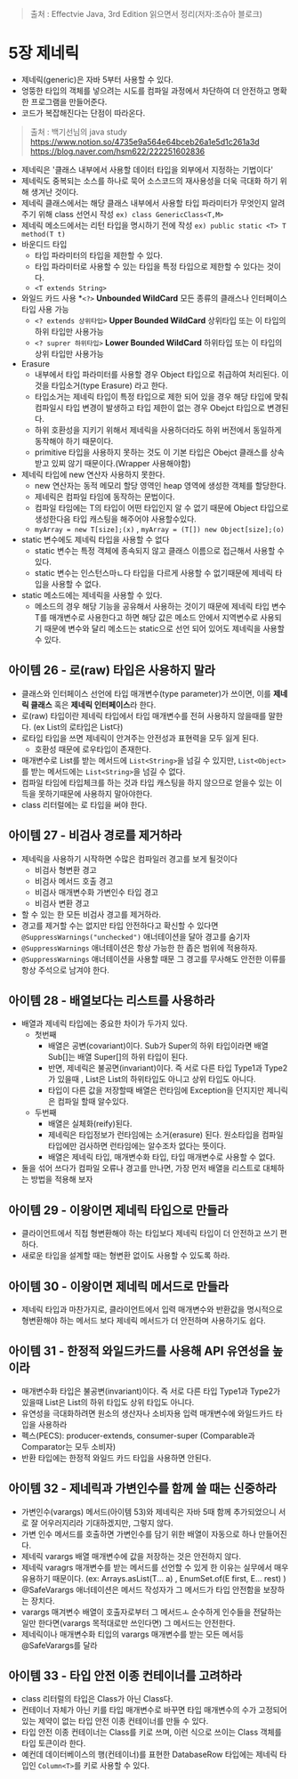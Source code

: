 > 출처 : Effectvie Java, 3rd Edition 읽으면서 정리(저자:조슈아 블로크)  

# 5장 제네릭
- 제네릭(generic)은 자바 5부터 사용할 수 있다.
- 엉뚱한 타입의 객체를 넣으려는 시도를 컴파일 과정에서 차단하여 더 안전하고 명확한 프로그램을 만들어준다.
- 코드가 복잡해진다는 단점이 따라온다.

> 출처 : 백기선님의 java study 
> https://www.notion.so/4735e9a564e64bceb26a1e5d1c261a3d
> https://blog.naver.com/hsm622/222251602836
- 제네릭은 '클래스 내부에서 사용할 데이터 타입을 외부에서 지정하는 기법이다'
- 제네릭도 중복되는 소스를 하나로 묵어 소스코드의 재사용성을 더욱 극대화 하기 위해 생겨난 것이다.
- 제네릭 클래스에서는 해당 클래스 내부에서 사용할 타입 파라미터가 무엇인지 알려주기 위해 class 선언시 작성 `ex) class GenericClass<T,M>` 
- 제네릭 메소드에서는 리턴 타입을 명시하기 전에 작성 `ex) public static <T> T method(T t)`
- 바운디드 타입
    * 타입 파라미터의 타입을 제한할 수 있다. 
    * 타입 파라미터로 사용할 수 있는 타입을 특정 타입으로 제한할 수 있다는 것이다.
    * `<T extends String>`
- 와일드 카드 사용
    *`<?>` **Unbounded WildCard** 모든 종류의 클래스나 인터페이스 타입 사용 가능
    * `<? extends 상위타입>`  **Upper Bounded WildCard** 상위타입 또는 이 타입의 하위 타입만 사용가능
    * `<? suprer 하위타입>` **Lower Bounded WildCard** 하위타입 또는 이 타입의 상위 타입만 사용가능
- Erasure 
    * 내부에서 타입 파라미터를 사용할 경우 Object 타입으로 취급하여 처리된다. 이것을 타입소거(type Erasure) 라고 한다.
    * 타입소거는 제네릭 타입이 특정 타입으로 제한 되어 있을 경우 해당 타입에 맞춰 컴파일시 타입 변경이 발생하고 
      타입 제한이 없는 경우 Obejct 타입으로 변경된다.
    * 하위 호환성을 지키기 위해서 제네릭을 사용하더라도 하위 버전에서 동일하게 동작해야 하기 때문이다.
    * primitive 타입을 사용하지 못하는 것도 이 기본 타입은 Obejct 클래스를 상속받고 있찌 않기 때문이다.(Wrapper 사용해야함)
-  제네릭 타입에 new 연산자 사용하지 못한다. 
    * new 연산자는 동적 메모리 할당 영역인 heap 영역에 생성한 객체를 할당한다. 
    * 제네릭은 컴파일 타임에 동작하는 문법이다.
    * 컴파일 타임에는 T의 타입이 어떤 타입인지 알 수 없기 때문에 Object 타입으로 생성한다음 타입 캐스팅을 해주어야 사용할수있다.
    * `myArray = new T[size];(x)` , `myArray = (T[]) new Object[size];(o)`
 - static 변수에도 제네릭 타입을 사용할 수 없다
    * static 변수는 특정 객체에 종속되지 않고 클래스 이름으로 접근해서 사용할 수 있다.
    * static 변수는 인스턴스마ㄴ다 타입을 다르게 사용할 수 없기때문에 제네릭 타입을 사용할 수 없다.
- static 메소드에는 제네릭을 사용할 수 있다.
    * 메소드의 경우 해당 기능을 공유해서 사용하는 것이기 때문에 제네릭 타입 변수 T를 매개변수로 사용한다고 하면
      해당 값은 메소드 안에서 지역변수로 사용되기 때문에 변수와 달리 메소드는 static으로 선언 되어 있어도 제네릭을 사용할 수 있다.

## 아이템 26 - 로(raw) 타입은 사용하지 말라
- 클래스와 인터페이스 선언에 타입 매개변수(type parameter)가 쓰이면, 이를 **제네릭 클래스** 혹은 **제네릭 인터페이스**라 한다.
- 로(raw) 타입이란 제네릭 타입에서 타입 매개변수를 전혀 사용하지 않을때를 말한다. (ex List<E>의 로타입은 List다)
- 로타입 타입을 쓰면 제네릭이 안겨주는 안전성과 표현력을 모두 잃게 된다.
    * 호환성 때문에 로우타입이 존재한다.
- 매개변수로 List를 받는 메서드에 `List<String>`을 넘길 수 있지만, `List<Object>`를 받는 메서드에는 `List<String>`을 넘길 수 없다.
- 컴파일 타임에 타입체크를 하는 것과 타입 캐스팅을 하지 않으므로 얻을수 있는 이득을 못하기때문에 사용하지 말아야한다.
- class 리터럴에는 로 타입을 써야 한다.

## 아이템 27 - 비검사 경로를 제거하라
- 제네릭을 사용하기 시작하면 수많은 컴파일러 경고를 보게 될것이다
    * 비검사 형변환 경고
    * 비검사 메서드 호출 경고
    * 비검사 매개변수화 가변인수 타입 경고
    * 비검사 변환 경고 
- 할 수 있는 한 모든 비검사 경고를 제거하라.
- 경고를 제거할 수는 없지만 타입 안전하다고 확신할 수 있다면 `@SuppressWarnings("unchecked")` 애너테이션을 달아 경고를 숨기자
- `@SuppressWarnings` 애너테이션은 항상 가능한 한 좁은 범위에 적용하자.
- `@SuppressWarnings` 애너테이션을 사용할 때문 그 경고를 무사해도 안전한 이류를 항상 주석으로 남겨야 한다.

## 아이템 28 - 배열보다는 리스트를 사용하라
- 배열과 제네릭 타입에는 중요한 차이가 두가지 있다.
    * 첫번째
        + 배열은 공변(covariant)이다. Sub가 Super의 하위 타입이라면 배열 Sub[]는 배열 Super[]의 하위 타입이 된다.
        + 반면, 제네릭은 불공면(invariant)이다. 즉 서로 다른 타입 Type1과 Type2가 있을때 , List<Type1>은 List<Type2>의 하위타입도 아니고 상위 타입도 아니다.
        + 타입이 다른 값을 저장할때 배열은 런타임에 Exception을 던지지만 제니릭은 컴파일 할때 알수있다.
    * 두번째
        + 배열은 실체화(reify)된다.
        + 제네릭은 타입정보가 런타임에는 소거(erasure) 된다. 원소타입을 컴파일 타입에만 검사하면 런타임에는 알수조차 없다는 뜻이다.
        + 배열은 제네릭 타입, 매개변수화 타입, 타입 매개변수로 사용할 수 없다. 
- 둘을 섞어 쓰다가 컴파일 오류나 경고를 만나면, 가장 먼저 배열을 리스트로 대체하는 방법을 적용해 보자

## 아이템 29 - 이왕이면 제네릭 타입으로 만들라
- 클라이언트에서 직접 형변환해야 하는 타입보다 제네릭 타입이 더 안전하고 쓰기 편하다.
- 새로운 타입을 설계할 때는 형변환 없이도 사용할 수 있도록 하라.

## 아이템 30 - 이왕이면 제네릭 메서드로 만들라
- 제네릭 타입과 마찬가지로, 클라이언트에서 입력 매개변수와 반환값을 명시적으로 형변환해야 하는 메서드 보다 제네릭 메서드가 더 안전하며 사용하기도 쉽다.

## 아이템 31 - 한정적 와일드카드를 사용해 API 유연성을 높이라
- 매개변수화 타입은 불공변(invariant)이다. 
  즉 서로 다른 타입 Type1과 Type2가 있을때 List<Type1>은 List<Type2>의 하위 타입도 상위 타입도 아니다.
- 유연성을 극대화하려면 원소의 생산자나 소비자용 입력 매개변수에 와일드카드 타입을 사용하라
- 펙스(PECS): producer-extends, consumer-super (Comparable과 Comparator는 모두 소비자)
- 반환 타입에는 한정적 와일드 카드 타입을 사용하면 안된다.

## 아이템 32 - 제네릭과 가변인수를 함께 쓸 때는 신중하라
- 가변인수(varargs) 메서드(아이템 53)와 제네릭은 자바 5때 함께 추가되었으니 서로 잘 어우러지리라 기대하겠지만, 그렇지 않다.
- 가변 인수 메서드를 호출하면 가변인수를 담기 위한 배열이 자동으로 하나 만들어진다.
- 제네릭 varargs 배열 매개변수에 값을 저장하는 것은 안전하지 않다.
- 제네릭 varagrs 매개변수를 받는 메서드를 선언할 수 있게 한 이유는 실무에서 매우 유용하기 때문이다. 
  (ex: Arrays.asList(T... a) , EnumSet.of(E first, E... rest) )
- @SafeVarargs 애너테이션은 메서드 작성자가 그 메서드가 타입 안전함을 보장하는 장치다.
- varargs 매겨변수 배열이 호출자로부터 그 메서드ㅗ 순수하게 인수들을 전달하는 일만 한다면(varargs 목적대로만 쓰인다면) 그 메서드는 안전한다.
- 제네릭이나 매개변수화 티입의 varargs 매개변수를 받는 모든 메서등 @SafeVarargs를 달라

## 아이템 33 - 타입 안전 이종 컨테이너를 고려하라
- class 리터럴의 타입은 Class가 아닌 Class<T>다.
- 컨테이너 자체가 아닌 키를 타입 매개변수로 바꾸면 타입 매개변수의 수가 고정되어있는 제약이 없는 타입 안전 이종 컨테이너를 만들 수 있다.
- 타입 안전 이종 컨테이너는 Class를 키로 쓰며, 이런 식으로 쓰이는 Class 객체를 타입 토큰이라 한다.
- 예컨데 데이터베이스의 행(컨테이너)를 표현한 DatabaseRow 타입에는 제네릭 타입인 `Column<T>`를 키로 사용할 수 있다.


  
